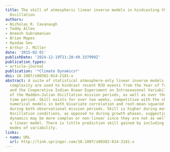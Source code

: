 ```yaml
---
title: The skill of atmospheric linear inverse models in hindcasting the Madden–Julian
  Oscillation
authors:
- Nicholas R. Cavanaugh
- Teddy Allen
- Aneesh Subramanian
- Brian Mapes
- Hyodae Seo
- Arthur J. Miller
date: '2015-02-01'
publishDate: '2024-12-19T21:28:49.337999Z'
publication_types:
- article-journal
publication: '*Climate Dynamics*'
doi: 10.1007/s00382-014-2181-x
abstract: A suite of statistical atmosphere-only linear inverse models of varying
  complexity are used to hindcast recent MJO events from the Year of Tropical Convection
  and the Cooperative Indian Ocean Experiment on Intraseasonal Variability/Dynamics
  of the Madden–Julian Oscillation mission periods, as well as over the 2000–2009
  time period. Skill exists for over two weeks, competitive with the skill of some
  numerical models in both bivariate correlation and root-mean-squared-error scores
  during both observational mission periods. Skill is higher during mature Madden–Julian
  Oscillation conditions, as opposed to during growth phases, suggesting that growth
  dynamics may be more complex or non-linear since they are not as well captured by
  a linear model. There is little prediction skill gained by including non-leading
  modes of variability.
links:
- name: URL
  url: http://link.springer.com/10.1007/s00382-014-2181-x
---
```

